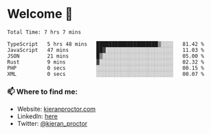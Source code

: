 # Welcome 🦘

<!--START_SECTION:waka-->

```text
Total Time: 7 hrs 7 mins

TypeScript   5 hrs 48 mins   ████████████████████▒░░░░   81.42 %
JavaScript   47 mins         ██▓░░░░░░░░░░░░░░░░░░░░░░   11.03 %
JSON         21 mins         █▒░░░░░░░░░░░░░░░░░░░░░░░   05.00 %
Rust         9 mins          ▓░░░░░░░░░░░░░░░░░░░░░░░░   02.32 %
PHP          0 secs          ░░░░░░░░░░░░░░░░░░░░░░░░░   00.15 %
XML          0 secs          ░░░░░░░░░░░░░░░░░░░░░░░░░   00.07 %
```

<!--END_SECTION:waka-->

### 📫 Where to find me:

-   Website: [kieranproctor.com](https://kieranproctor.com/)
-   LinkedIn: [here](https://www.linkedin.com/in/kieran-proctor-086b5a159/)
-   Twitter: [@kieran_proctor](https://twitter.com/kieran_proctor)
